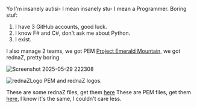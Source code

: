 Yo I'm insanely autisi- I mean insanely stu- I mean a Programmer.
Boring stuf:
1. I have 3 GitHub accounts, good luck.
2. I know F# and C#, don't ask me about Python.
3. I exist.

I also manage 2 teams, we got PEM [Project Emerald Mountain](https://project-emerald-mountain.vercel.app), we got rednaZ, pretty boring.


![Screenshot 2025-05-29 222308](https://github.com/user-attachments/assets/60b0719b-e148-4c83-a298-4927f01fb126)


![rednaZLogo](https://github.com/user-attachments/assets/98004f62-bb3c-4e54-98b5-5eccdeba4ba9)
PEM and rednaZ logos.

These are some rednaZ files, get them [here](https://www.mediafire.com/folder/m23c8n5qhgou6/PEM.dev)
These are PEM files, get them [here](https://www.mediafire.com/folder/m23c8n5qhgou6/PEM.dev), I know it's the same, I couldn't care less.
